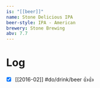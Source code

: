```yaml
---
is: "[[beer]]"
name: Stone Delicious IPA
beer-style: IPA - American
brewery: Stone Brewing
abv: 7.7
---
```

# Log
- [x] [[2016-02]] #do/drink/beer 👍👍
